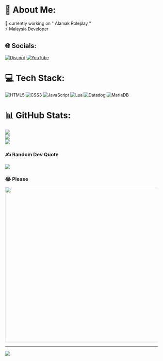 # 💫 About Me:
🔭 currently working on " Alamak Roleplay "<br>⚡ Malaysia Developer


## 🌐 Socials:
[![Discord](https://img.shields.io/badge/Discord-%237289DA.svg?logo=discord&logoColor=white)](https://discord.gg/div#1403) [![YouTube](https://img.shields.io/badge/YouTube-%23FF0000.svg?logo=YouTube&logoColor=white)](https://youtube.com/@divalamak) 

# 💻 Tech Stack:
![HTML5](https://img.shields.io/badge/html5-%23E34F26.svg?style=for-the-badge&logo=html5&logoColor=white) ![CSS3](https://img.shields.io/badge/css3-%231572B6.svg?style=for-the-badge&logo=css3&logoColor=white) ![JavaScript](https://img.shields.io/badge/javascript-%23323330.svg?style=for-the-badge&logo=javascript&logoColor=%23F7DF1E) ![Lua](https://img.shields.io/badge/lua-%232C2D72.svg?style=for-the-badge&logo=lua&logoColor=white) ![Datadog](https://img.shields.io/badge/datadog-%23632CA6.svg?style=for-the-badge&logo=datadog&logoColor=white) ![MariaDB](https://img.shields.io/badge/MariaDB-003545?style=for-the-badge&logo=mariadb&logoColor=white)
# 📊 GitHub Stats:
![](https://github-readme-stats.vercel.app/api?username=divalamak&theme=buefy&hide_border=false&include_all_commits=false&count_private=false)<br/>
![](https://github-readme-streak-stats.herokuapp.com/?user=divalamak&theme=buefy&hide_border=false)<br/>
![](https://github-readme-stats.vercel.app/api/top-langs/?username=divalamak&theme=buefy&hide_border=false&include_all_commits=false&count_private=false&layout=compact)

### ✍️ Random Dev Quote
![](https://quotes-github-readme.vercel.app/api?type=horizontal&theme=tokyonight)

### 😂 Please
<img src="https://media.discordapp.net/attachments/1110882081241841664/1120598815024623636/kurangkangila.jpg" width="512px"/>

---
[![](https://visitcount.itsvg.in/api?id=divalamak&icon=0&color=1)](https://visitcount.itsvg.in)

<!-- Proudly created with GPRM ( https://gprm.itsvg.in ) -->
